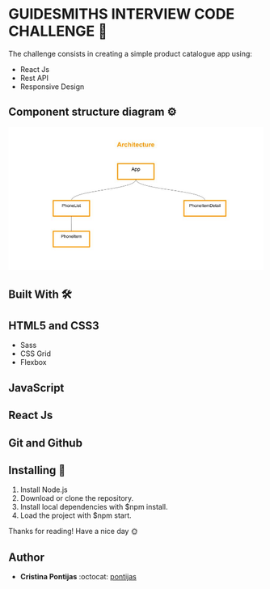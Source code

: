 # GUIDESMITHS INTERVIEW CODE CHALLENGE 🎯

The challenge consists in creating a simple product catalogue app using:
* React Js 
* Rest API
* Responsive Design

## Component structure diagram ⚙

![](architecture.jpg)

## Built With 🛠

## HTML5 and CSS3
* Sass
* CSS Grid
* Flexbox
## JavaScript
## React Js
## Git and Github

## Installing :wrench:

1. Install Node.js
2. Download or clone the repository.
3. Install local dependencies with $npm install.
4. Load the project with $npm start.


Thanks for reading!
Have a nice day 🌞


## Author

* **Cristina Pontijas** :octocat: [pontijas](https://github.com/pontijas)
